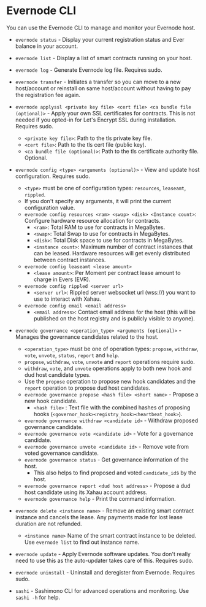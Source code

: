 # Evernode CLI

You can use the Evernode CLI to manage and monitor your Evernode host.

- `evernode status` - Display your current registration status and Ever balance in your account.
- `evernode list` - Display a list of smart contracts running on your host.
- `evernode log` - Generate Evernode log file. Requires sudo.
- `evernode transfer` - Initiates a transfer so you can move to a new host/account or reinstall on same host/account without having to pay the registration fee again.
- `evernode applyssl <private key file> <cert file> <ca bundle file (optional)>` - Apply your own SSL certificates for contracts. This is not needed if you opted-in for Let's Encrypt SSL during installation. Requires sudo.
    - `<private key file>`: Path to the tls private key file.
    - `<cert file>`: Path to the tls cert file (public key).
    - `<ca bundle file (optional)>`: Path to the tls certificate authority file. Optional.
- `evernode config <type> <arguments (optional)>` - View and update host configuration. Requires sudo.
    - `<type>` must be one of configuration types: `resources`, `leaseamt`, `rippled`.
    - If you don't specify any arguments, it will print the current configuration value.
    - `evernode config resources <ram> <swap> <disk> <Instance count>`: Configure hardware resource allocation for contracts.
        - `<ram>`: Total RAM to use for contracts in MegaBytes.
        - `<swap>`: Total Swap to use for contracts in MegaBytes.
        - `<disk>`: Total Disk space to use for contracts in MegaBytes.
        - `<instance count>`: Maximum number of contract instances that can be leased. Hardware resources will get evenly distributed between contract instances.
    - `evernode config leaseamt <lease amount>`
        - `<lease amount>`: Per Moment per contract lease amount to charge in Evers (EVR).
    - `evernode config rippled <server url>`
        - `<server url>`: Rippled server websocket url (wss://) you want to use to interact with Xahau.
    - `evernode config email <email address>`
        - `<email address>`: Contact email address for the host (this will be published on the host registry and is publicly visible to anyone).
- `evernode governance <operation_type> <arguments (optional)>` - Manages the governance candidates related to the host.
    - `<operation_type>` must be one of operation types: `propose`, `withdraw`, `vote`, `unvote`, `status`, `report` and `help`.
    - `propose`, `withdraw`, `vote`, `unvote` and `report` operations require sudo.
    - `withdraw`, `vote`, and `unvote` operations apply to both new hook and dud host candidate types. 
    - Use the `propose` operation to propose new hook candidates and the `report` operation to propose dud host candidates.
    - `evernode governance propose <hash file> <short name>` - Propose a new hook candidate.
      - `<hash file>` : Text file with the combined hashes of proposing hooks (`<governor_hook><registry_hook><heartbeat_hook>`).
    - `evernode governance withdraw <candidate id>` - Withdraw proposed governance candidate.
    - `evernode governance vote <candidate id>` - Vote for a governance candidate.
    - `evernode governance unvote <candidate id>` - Remove vote from voted governance candidate.
    - `evernode governance status` - Get governance information of the host.
      - This also helps to find proposed and voted `candidate_id`s by the host.
    - `evernode governance report <dud host address>` - Propose a dud host candidate using its Xahau account address. 
    - `evernode governance help` - Print the command information.

- `evernode delete <instance name>` - Remove an existing smart contract instance and cancels the lease. Any payments made for lost lease duration are not refunded.
    - `<instance name>` Name of the smart contract instance to be deleted. Use `evernode list` to find out instance name.
- `evernode update` - Apply Evernode software updates. You don't really need to use this as the auto-updater takes care of this. Requires sudo.
- `evernode uninstall` - Uninstall and deregister from Evernode. Requires sudo.
- `sashi` - Sashimono CLI for advanced operations and monitoring. Use `sashi -h` for help.